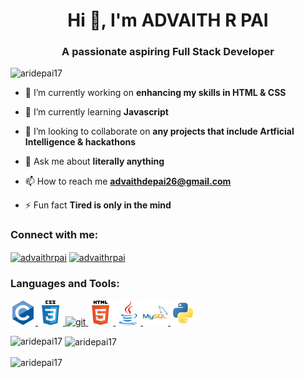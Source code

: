 <h1 align="center">Hi 👋, I'm ADVAITH R PAI</h1>
<h3 align="center">A passionate aspiring Full Stack Developer</h3>

<p align="left"> <img src="https://komarev.com/ghpvc/?username=aridepai17&label=Profile%20views&color=0e75b6&style=flat" alt="aridepai17" /> </p>

- 🔭 I’m currently working on **enhancing my skills in HTML & CSS**

- 🌱 I’m currently learning **Javascript**

- 👯 I’m looking to collaborate on **any projects that include Artficial Intelligence & hackathons**

- 💬 Ask me about **literally anything**

- 📫 How to reach me **advaithdepai26@gmail.com**

- ⚡ Fun fact **Tired is only in the mind**

<h3 align="left">Connect with me:</h3>
<p align="left">
<a href="https://linkedin.com/in/advaithrpai" target="blank"><img align="center" src="https://raw.githubusercontent.com/rahuldkjain/github-profile-readme-generator/master/src/images/icons/Social/linked-in-alt.svg" alt="advaithrpai" height="30" width="40" /></a>
<a href="https://instagram.com/advaithrpai" target="blank"><img align="center" src="https://raw.githubusercontent.com/rahuldkjain/github-profile-readme-generator/master/src/images/icons/Social/instagram.svg" alt="advaithrpai" height="30" width="40" /></a>
</p>

<h3 align="left">Languages and Tools:</h3>
<p align="left"> <a href="https://www.cprogramming.com/" target="_blank" rel="noreferrer"> <img src="https://raw.githubusercontent.com/devicons/devicon/master/icons/c/c-original.svg" alt="c" width="40" height="40"/> </a> <a href="https://www.w3schools.com/css/" target="_blank" rel="noreferrer"> <img src="https://raw.githubusercontent.com/devicons/devicon/master/icons/css3/css3-original-wordmark.svg" alt="css3" width="40" height="40"/> </a> <a href="https://git-scm.com/" target="_blank" rel="noreferrer"> <img src="https://www.vectorlogo.zone/logos/git-scm/git-scm-icon.svg" alt="git" width="40" height="40"/> </a> <a href="https://www.w3.org/html/" target="_blank" rel="noreferrer"> <img src="https://raw.githubusercontent.com/devicons/devicon/master/icons/html5/html5-original-wordmark.svg" alt="html5" width="40" height="40"/> </a> <a href="https://www.java.com" target="_blank" rel="noreferrer"> <img src="https://raw.githubusercontent.com/devicons/devicon/master/icons/java/java-original.svg" alt="java" width="40" height="40"/> </a> <a href="https://www.mysql.com/" target="_blank" rel="noreferrer"> <img src="https://raw.githubusercontent.com/devicons/devicon/master/icons/mysql/mysql-original-wordmark.svg" alt="mysql" width="40" height="40"/> </a> <a href="https://www.python.org" target="_blank" rel="noreferrer"> <img src="https://raw.githubusercontent.com/devicons/devicon/master/icons/python/python-original.svg" alt="python" width="40" height="40"/> </a> </p>

<p><img align="left" src="https://github-readme-stats.vercel.app/api/top-langs?username=aridepai17&show_icons=true&locale=en&layout=compact" alt="aridepai17" /></p>

<p>&nbsp;<img align="center" src="https://github-readme-stats.vercel.app/api?username=aridepai17&show_icons=true&locale=en" alt="aridepai17" /></p>

<p><img align="center" src="https://github-readme-streak-stats.herokuapp.com/?user=aridepai17&" alt="aridepai17" /></p>
